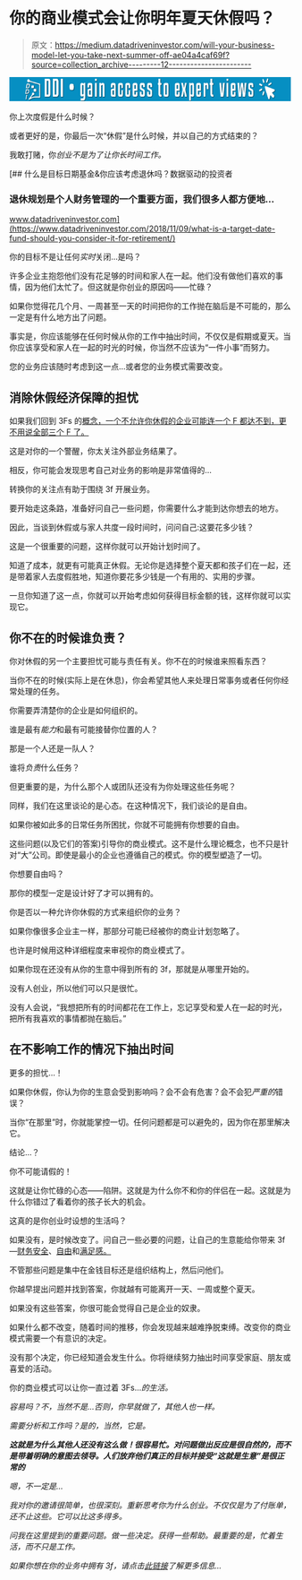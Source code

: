 # 你的商业模式会让你明年夏天休假吗？

> 原文：<https://medium.datadriveninvestor.com/will-your-business-model-let-you-take-next-summer-off-ae04a4caf69f?source=collection_archive---------12----------------------->

[![](img/3b61cd393751c7c2e53da9689590d5a3.png)](http://www.track.datadriveninvestor.com/1B9E)

你上次度假是什么时候？

或者更好的是，你最后一次“休假”是什么时候，并以自己的方式结束的？

我敢打赌，你*创业不是为了让你长时间工作。*

[](https://www.datadriveninvestor.com/2018/11/09/what-is-a-target-date-fund-should-you-consider-it-for-retirement/) [## 什么是目标日期基金&你应该考虑退休吗？数据驱动的投资者

### 退休规划是个人财务管理的一个重要方面，我们很多人都方便地…

www.datadriveninvestor.com](https://www.datadriveninvestor.com/2018/11/09/what-is-a-target-date-fund-should-you-consider-it-for-retirement/) 

你的目标不是让任何*实时*关闭…是吗？

许多企业主抱怨他们没有花足够的时间和家人在一起。他们没有做他们喜欢的事情，因为他们太忙了。但这就是你创业的原因吗——忙碌？

如果你觉得花几个月、一周甚至一天的时间把你的工作抛在脑后是不可能的，那么一定是有什么地方出了问题。

事实是，你应该能够在任何时候从你的工作中抽出时间，不仅仅是假期或夏天。当你应该享受和家人在一起的时光的时候，你当然不应该为“一件小事”而努力。

您的业务应该随时考虑到这一点…或者您的业务模式需要改变。

## **消除休假经济保障的担忧**

如果我们回到 3Fs 的[概念，一个不允许你休假的企业可能连一个 F 都达不到，更不用说全部三个 F 了。](https://the3fs.com/what-are-the-3fs/)

这是对你的一个警醒，你太关注外部业务结果了。

相反，你可能会发现思考自己对业务的影响是非常值得的…

转换你的关注点有助于围绕 3f 开展业务。

要开始走这条路，准备好问自己一些问题，你需要什么才能到达你想去的地方。

因此，当谈到休假或与家人共度一段时间时，问问自己:这要花多少钱？

这是一个很重要的问题，这样你就可以开始计划时间了。

知道了成本，就更有可能真正休假。无论你是选择整个夏天都和孩子们在一起，还是带着家人去度假胜地，知道你要花多少钱是一个有用的、实用的步骤。

一旦你知道了这一点，你就可以开始考虑如何获得目标金额的钱，这样你就可以实现它。

## 你不在的时候谁负责？

你对休假的另一个主要担忧可能与责任有关。你不在的时候谁来照看东西？

当你不在的时候(实际上是在休息)，你会希望其他人来处理日常事务或者任何你经常处理的任务。

你需要弄清楚你的企业是如何组织的。

谁是最有*能力*和最有可能接替你位置的人？

那是一个人还是一队人？

谁将*负责*什么任务？

但更重要的是，为什么那个人或团队还没有为你处理这些任务呢？

同样，我们在这里谈论的是心态。在这种情况下，我们谈论的是自由。

如果你被如此多的日常任务所困扰，你就不可能拥有你想要的自由。

这些问题(以及它们的答案)引导你的商业模式。这不是什么理论概念，也不只是针对“大”公司。即使是最小的企业也遵循自己的模式。你的模型塑造了一切。

你想要自由吗？

那你的模型一定是设计好了才可以拥有的。

你是否以一种允许你休假的方式来组织你的业务？

如果你像很多企业主一样，那部分可能已经被你的商业计划忽略了。

也许是时候用这种详细程度来审视你的商业模式了。

如果你现在还没有从你的生意中得到所有的 3f，那就是从哪里开始的。

没有人创业，所以他们可以只是很忙。

没有人会说，“我想把所有的时间都花在工作上，忘记享受和爱人在一起的时光，把所有我喜欢的事情都抛在脑后。”

## **在不影响工作的情况下抽出时间**

更多的担忧…！

如果你休假，你认为你的生意会受到影响吗？会不会有危害？会不会犯*严重的*错误？

当你“在那里”时，你就能掌控一切。任何问题都是可以避免的，因为你在那里解决它。

结论…？

你不可能请假的！

这就是让你忙碌的心态——陷阱。这就是为什么你不和你的伴侣在一起。这就是为什么你错过了看着你的孩子长大的机会。

这真的是你创业时设想的生活吗？

如果没有，是时候改变了。问自己一些必要的问题，让自己的生意能给你带来 3f—[财务安全](https://the3fs.com/the-financial-security-program/)、[自由](https://the3fs.com/freedom/)和[满足感。](https://the3fs.com/fulfilment/)

不管那些问题是集中在金钱目标还是组织结构上，然后问他们。

你越早提出问题并找到答案，你就越有可能离开一天、一周或整个夏天。

如果没有这些答案，你很可能会觉得自己是企业的奴隶。

如果什么都不改变，随着时间的推移，你会发现越来越难挣脱束缚。改变你的商业模式需要一个有意识的决定。

没有那个决定，你已经知道会发生什么。你将继续努力抽出时间享受家庭、朋友或喜爱的活动。

你的商业模式可以让你一直过着 3Fs…*的生活。*

*容易吗？不，当然不是…否则，你早就做了，其他人也一样。*

*需要分析和工作吗？是的，当然，它是。*

***这就是为什么其他人还没有这么做！很容易忙。对问题做出反应是很自然的，而不是带着明确的意图去领导。人们放弃他们真正的目标并接受“这就是生意”是很正常的***

*嗯，不一定是…*

*我对你的邀请很简单，也很深刻。重新思考你为什么创业。不仅仅是为了付账单，还不止这些。它可以比这多得多。*

*问我在这里提到的重要问题。做一些决定。获得一些帮助。最重要的是，忙着生活，而不只是工作。*

*如果你想在你的业务中拥有 3f，请点击[此链接](https://the3fs.com/solutions/)了解更多信息…*
